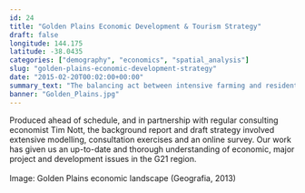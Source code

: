 ```yaml
---
id: 24
title: "Golden Plains Economic Development & Tourism Strategy"
draft: false
longitude: 144.175
latitude: -38.0435
categories: ["demography", "economics", "spatial_analysis"]
slug: "golden-plains-economic-development-strategy"
date: "2015-02-20T00:02:00+00:00"
summary_text: "The balancing act between intensive farming and residential development"
banner: "Golden_Plains.jpg"
---
```


<div>Produced ahead of schedule, and in partnership with regular consulting economist Tim Nott,&nbsp;the background report and draft strategy involved extensive modelling, consultation exercises and an online survey. Our work has given us an up-to-date and thorough understanding of economic, major project and development issues in the G21 region.&nbsp;<br><br><span class="wysiwyg-color-silver">Image: Golden Plains economic landscape (Geografia, 2013)</span></div><div><br></div>
